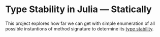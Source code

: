 # Type Stability in Julia — Statically

This project explores how far we can get with simple enumeration of all possible
instantions of method signature to determine its [type stability][st-def].

[st-def]: https://docs.julialang.org/en/v1/manual/faq/#man-type-stability
